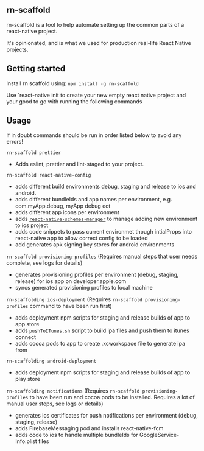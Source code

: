 ## rn-scaffold

rn-scaffold is a tool to help automate setting up the common parts of a react-native project.

It's opinionated, and is what we used for production real-life React Native projects.

## Getting started

Install rn scaffold using: `npm install -g rn-scaffold`

Use `react-native init to create your new empty react native project and your good to go with running the following commands

## Usage

If in doubt commands should be run in order listed below to avoid any errors!

`rn-scaffold prettier`
- Adds eslint, prettier and lint-staged to your project.

`rn-scaffold react-native-config`
- adds different build environments debug, staging and release to ios and android.
- adds different bundleIds and app names per environment, e.g. com.myApp.debug, myApp debug ect
- adds different app icons per environment
- adds [`react-native-schemes-manager`](https://github.com/Thinkmill/react-native-schemes-manager) to manage adding new environment to ios project
- adds code snippets to pass current environmet though intialProps into react-native app to allow correct config to be loaded
- add generates apk signing key stores for android environments

`rn-scaffold provisioning-profiles` (Requires manual steps that user needs complete, see logs for details)
- generates provisioning profiles per environment (debug, staging, release) for ios app on developer.apple.com
- syncs generated provisioning profiles to local machine


`rn-scaffolding ios-deployment` (Requires `rn-scaffold provisioning-profiles` command to have been run first)
- adds deployment npm scripts for staging and release builds of app to app store
- adds `pushToITunes.sh` script to build ipa files and push them to itunes connect
- adds cocoa pods to app to create .xcworkspace file to generate ipa from


`rn-scaffolding android-deployment`
- adds deployment npm scripts for staging and release builds of app to play store

`rn-scaffolding notifications` (Requires `rn-scaffold provisioning-profiles` to have been run and cocoa pods to be installed. Requires a lot of manual user steps, see logs or details)
- generates ios certificates for push notifications per environment (debug, staging, release)
- adds FirebaseMessaging pod and installs react-native-fcm
- adds code to ios to handle multiple bundleIds for GoogleService-Info.plist files
